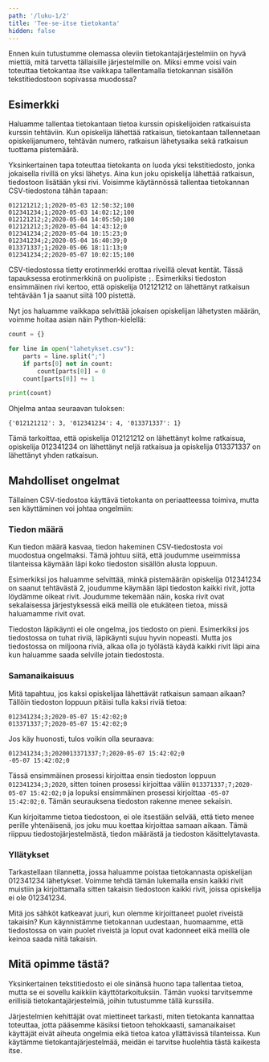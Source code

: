 ```yaml
---
path: '/luku-1/2'
title: 'Tee-se-itse tietokanta'
hidden: false
---
```


Ennen kuin tutustumme olemassa oleviin tietokantajärjestelmiin
on hyvä miettiä, mitä tarvetta tällaisille järjestelmille on.
Miksi emme voisi vain toteuttaa tietokantaa itse vaikkapa tallentamalla
tietokannan sisällön tekstitiedostoon sopivassa muodossa?

## Esimerkki

Haluamme tallentaa tietokantaan tietoa
kurssin opiskelijoiden ratkaisuista kurssin tehtäviin.
Kun opiskelija lähettää ratkaisun, tietokantaan tallennetaan
opiskelijanumero, tehtävän numero, ratkaisun lähetysaika sekä
ratkaisun tuottama pistemäärä.

Yksinkertainen tapa toteuttaa tietokanta on luoda yksi tekstitiedosto,
jonka jokaisella rivillä on yksi lähetys.
Aina kun joku opiskelija lähettää ratkaisun, tiedostoon lisätään yksi rivi.
Voisimme käytännössä tallentaa tietokannan CSV-tiedostona tähän tapaan:

```x
012121212;1;2020-05-03 12:50:32;100
012341234;1;2020-05-03 14:02:12;100
012121212;2;2020-05-04 14:05:50;100
012121212;3;2020-05-04 14:43:12;0
012341234;2;2020-05-04 10:15:23;0
012341234;2;2020-05-04 16:40:39;0
013371337;1;2020-05-06 18:11:13;0
012341234;2;2020-05-07 10:02:15;100
```

CSV-tiedostossa tietty erotinmerkki erottaa riveillä olevat kentät.
Tässä tapauksessa erotinmerkkinä on puolipiste `;`.
Esimerkiksi tiedoston ensimmäinen rivi kertoo,
että opiskelija 012121212 on lähettänyt ratkaisun tehtävään 1
ja saanut siitä 100 pistettä.

Nyt jos haluamme vaikkapa selvittää jokaisen opiskelijan
lähetysten määrän, voimme hoitaa asian näin Python-kielellä:

```python
count = {}

for line in open("lahetykset.csv"):
    parts = line.split(";")
    if parts[0] not in count:
        count[parts[0]] = 0
    count[parts[0]] += 1

print(count)
```

Ohjelma antaa seuraavan tuloksen:

```x
{'012121212': 3, '012341234': 4, '013371337': 1}
```

Tämä tarkoittaa, että opiskelija 012121212 on lähettänyt kolme ratkaisua,
opiskelija 012341234 on lähettänyt neljä ratkaisua ja
opiskelija 013371337 on lähettänyt yhden ratkaisun.

## Mahdolliset ongelmat

Tällainen CSV-tiedostoa käyttävä tietokanta on periaatteessa toimiva,
mutta sen käyttäminen voi johtaa ongelmiin:

### Tiedon määrä

Kun tiedon määrä kasvaa, tiedon hakeminen CSV-tiedostosta
voi muodostua ongelmaksi.
Tämä johtuu siitä, että joudumme useimmissa tilanteissa käymään läpi
koko tiedoston sisällön alusta loppuun.

Esimerkiksi jos haluamme selvittää, minkä pistemäärän opiskelija
012341234 on saanut tehtävästä 2,
joudumme käymään läpi tiedoston kaikki rivit,
jotta löydämme oikeat rivit.
Joudumme tekemään näin, koska rivit ovat sekalaisessa järjestyksessä
eikä meillä ole etukäteen tietoa, missä haluamamme rivit ovat.

Tiedoston läpikäynti ei ole ongelma, jos tiedosto on pieni.
Esimerkiksi jos tiedostossa on tuhat riviä, läpikäynti sujuu hyvin nopeasti.
Mutta jos tiedostossa on miljoona riviä, alkaa olla jo työlästä käydä
kaikki rivit läpi aina kun haluamme saada selville jotain tiedostosta.

### Samanaikaisuus

Mitä tapahtuu, jos kaksi opiskelijaa lähettävät ratkaisun samaan aikaan?
Tällöin tiedoston loppuun pitäisi tulla kaksi riviä tietoa:

```x
012341234;3;2020-05-07 15:42:02;0
013371337;7;2020-05-07 15:42:02;0
```

Jos käy huonosti, tulos voikin olla seuraava:

```x
012341234;3;2020013371337;7;2020-05-07 15:42:02;0
-05-07 15:42:02;0
```

Tässä ensimmäinen prosessi kirjoittaa ensin tiedoston loppuun
`012341234;3;2020`, sitten toinen prosessi kirjoittaa väliin
`013371337;7;2020-05-07 15:42:02;0`
ja lopuksi ensimmäinen prosessi kirjoittaa 
`-05-07 15:42:02;0`.
Tämän seurauksena tiedoston rakenne menee sekaisin.

Kun kirjoitamme tietoa tiedostoon, ei ole itsestään selvää,
että tieto menee perille yhtenäisenä, jos joku muu koettaa
kirjoittaa samaan aikaan.
Tämä riippuu tiedostojärjestelmästä, tiedon määrästä ja
tiedoston käsittelytavasta.

### Yllätykset

Tarkastellaan tilannetta, jossa haluamme poistaa tietokannasta
opiskelijan 012341234 lähetykset. Voimme tehdä tämän lukemalla
ensin kaikki rivit muistiin ja kirjoittamalla sitten takaisin
tiedostoon kaikki rivit, joissa opiskelija ei ole 012341234.

Mitä jos sähköt katkeavat juuri,
kun olemme kirjoittaneet puolet riveistä takaisin?
Kun käynnistämme tietokannan uudestaan, huomaamme, että tiedostossa
on vain puolet riveistä ja loput ovat kadonneet eikä meillä
ole keinoa saada niitä takaisin.

## Mitä opimme tästä?

Yksinkertainen tekstitiedosto ei ole sinänsä
huono tapa tallentaa tietoa,
mutta se ei sovellu kaikkiin käyttötarkoituksiin.
Tämän vuoksi tarvitsemme erillisiä tietokantajärjestelmiä,
joihin tutustumme tällä kurssilla.

Järjestelmien kehittäjät ovat miettineet tarkasti,
miten tietokanta kannattaa toteuttaa,
jotta pääsemme käsiksi tietoon tehokkaasti,
samanaikaiset käyttäjät eivät aiheuta ongelmia eikä
tietoa katoa yllättävissä tilanteissa.
Kun käytämme tietokantajärjestelmää,
meidän ei tarvitse huolehtia tästä kaikesta itse.
